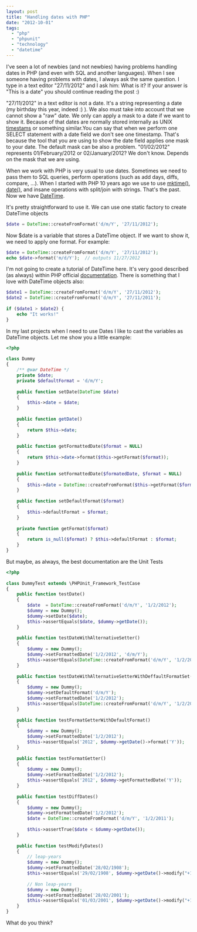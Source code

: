 ```yaml
---
layout: post
title: "Handling dates with PHP"
date: "2012-10-01"
tags: 
  - "php"
  - "phpunit"
  - "technology"
  - "datetime"
---
```


I've seen a lot of newbies (and not newbies) having problems handling dates in PHP (and even with SQL and another languages). When I see someone having problems with dates, I always ask the same question. I type in a text editor "27/11/2012" and I ask him: What is it? If your answer is "This is a date" you should continue reading the post :)

"27/11/2012" in a text editor is not a date. It's a string representing a date (my birthday this year, indeed :) ). We also must take into account that we cannot show a "raw" date. We only can apply a mask to a date if we want to show it. Because of that dates are normally stored internally as UNIX [timestams](http://en.wikipedia.org/wiki/Timestamps) or something similar.You can say that when we perform one SELECT statement with a date field we don't see one timestamp. That's because the tool that you are using to show the date field applies one mask to your date. The default mask can be also a problem. "01/02/2012" represents 01/February/2012 or 02/January/2012? We don't know. Depends on the mask that we are using.

When we work with PHP is very usual to use dates. Sometimes we need to pass them to SQL queries, perform operations (such as add days, diffs, compare, ...). When I started with PHP 10 years ago we use to use [mktime()](http://php.net/manual/function.mktime.php), [date()](http://php.net/manual/function.date.php), and insane operations with split/join with strings. That's the past. Now we have [DateTime](http://php.net/manual/book.datetime.php).

It's pretty straightforward to use it. We can use one static factory to create DateTime objects

```php
$date = DateTime::createFromFormat('d/m/Y', '27/11/2012');
```

Now $date is a variable that stores a DateTime object. If we want to show it, we need to apply one format. For example: 

```php
$date = DateTime::createFromFormat('d/m/Y', '27/11/2012');
echo $date->format('m/d/Y');  // outputs 11/27/2012
```

I'm not going to create a tutorial of DateTime here. It's very good described (as always) within PHP official [documentation](http://php.net/manual/class.datetime.php). There is something that I love with DateTime objects also:

```php
$date1 = DateTime::createFromFormat('d/m/Y', '27/11/2012');
$date2 = DateTime::createFromFormat('d/m/Y', '27/11/2011');
 
if ($date1 > $date2) {
    echo "It works!"
}
```

In my last projects when I need to use Dates I like to cast the variables as DateTime objects. Let me show you a little example: 

```php
<?php
 
class Dummy
{
    /** @var DateTime */
    private $date;
    private $defaultFormat = 'd/m/Y';
 
    public function setDate(DateTime $date)
    {
        $this->date = $date;
    }
 
    public function getDate()
    {
        return $this->date;
    }
 
    public function getFormattedDate($format = NULL)
    {
        return $this->date->format($this->getFormat($format));
    }
 
    public function setFormattedDate($formatedDate, $format = NULL)
    {
        $this->date = DateTime::createFromFormat($this->getFormat($format), $formatedDate);
    }
 
    public function setDefaultFormat($format)
    {
        $this->defaultFormat = $format;
    }
 
    private function getFormat($format)
    {
        return is_null($format) ? $this->defaultFormat : $format;
    }
}
```

But maybe, as always, the best documentation are the Unit Tests 

```php
<?php
 
class DummyTest extends \PHPUnit_Framework_TestCase
{
    public function testDate()
    {
        $date  = DateTime::createFromFormat('d/m/Y', '1/2/2012');
        $dummy = new Dummy();
        $dummy->setDate($date);
        $this->assertEquals($date, $dummy->getDate());
    }
 
    public function testDateWithAlternativeSetter()
    {
        $dummy = new Dummy();
        $dummy->setFormattedDate('1/2/2012', 'd/m/Y');
        $this->assertEquals(DateTime::createFromFormat('d/m/Y', '1/2/2012'), $dummy->getDate());
    }
 
    public function testDateWithAlternativeSetterWithDeffaultFormatSet()
    {
        $dummy = new Dummy();
        $dummy->setDefaultFormat('d/m/Y');
        $dummy->setFormattedDate('1/2/2012');
        $this->assertEquals(DateTime::createFromFormat('d/m/Y', '1/2/2012'), $dummy->getDate());
    }
 
    public function testFormatGetterWithDefaultFormat()
    {
        $dummy = new Dummy();
        $dummy->setFormattedDate('1/2/2012');
        $this->assertEquals('2012', $dummy->getDate()->format('Y'));
    }
     
    public function testFormatGetter()
    {
        $dummy = new Dummy();
        $dummy->setFormattedDate('1/2/2012');
        $this->assertEquals('2012', $dummy->getFormattedDate('Y'));
    }
 
    public function testDiffDates()
    {
        $dummy = new Dummy();
        $dummy->setFormattedDate('1/2/2012');
        $date = DateTime::createFromFormat('d/m/Y', '1/2/2011');
 
        $this->assertTrue($date < $dummy->getDate());
    }
 
    public function testModifyDates()
    {
        // leap-years
        $dummy = new Dummy();
        $dummy->setFormattedDate('28/02/1908');
        $this->assertEquals('29/02/1908', $dummy->getDate()->modify("+1 day")->format('d/m/Y'));
 
        // Non leap-years
        $dummy = new Dummy();
        $dummy->setFormattedDate('28/02/2001');
        $this->assertEquals('01/03/2001', $dummy->getDate()->modify("+1 day")->format('d/m/Y'));
    }
}
```

What do you think?
